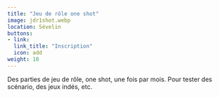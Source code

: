 ```yaml
---
title: "Jeu de rôle one shot"
image: jdr1shot.webp
location: Sévelin
buttons:
- link: 
  link_title: "Inscription"
  icon: add
weight: 10
---
```


Des parties de jeu de rôle, one shot, une fois par mois. Pour tester des scénario, des jeux indés, etc.